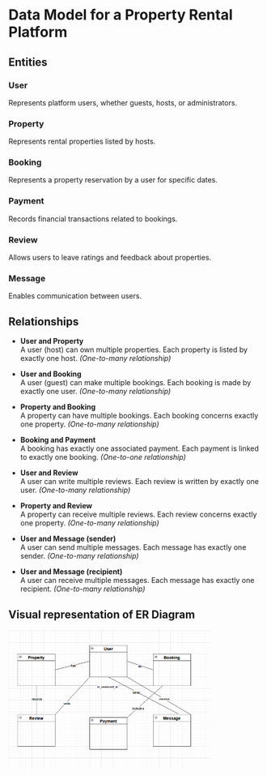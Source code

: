 # Data Model for a Property Rental Platform

## Entities

### User
Represents platform users, whether guests, hosts, or administrators.

### Property
Represents rental properties listed by hosts.

### Booking
Represents a property reservation by a user for specific dates.

### Payment
Records financial transactions related to bookings.

### Review
Allows users to leave ratings and feedback about properties.

### Message
Enables communication between users.

## Relationships

- **User and Property**  
  A user (host) can own multiple properties. Each property is listed by exactly one host. *(One-to-many relationship)*

- **User and Booking**  
  A user (guest) can make multiple bookings. Each booking is made by exactly one user. *(One-to-many relationship)*

- **Property and Booking**  
  A property can have multiple bookings. Each booking concerns exactly one property. *(One-to-many relationship)*

- **Booking and Payment**  
  A booking has exactly one associated payment. Each payment is linked to exactly one booking. *(One-to-one relationship)*

- **User and Review**  
  A user can write multiple reviews. Each review is written by exactly one user. *(One-to-many relationship)*

- **Property and Review**  
  A property can receive multiple reviews. Each review concerns exactly one property. *(One-to-many relationship)*

- **User and Message (sender)**  
  A user can send multiple messages. Each message has exactly one sender. *(One-to-many relationship)*

- **User and Message (recipient)**  
  A user can receive multiple messages. Each message has exactly one recipient. *(One-to-many relationship)*

## Visual representation of ER Diagram
<img src="..\Images\erd.png" alt="ER Diagram" width="400"/>